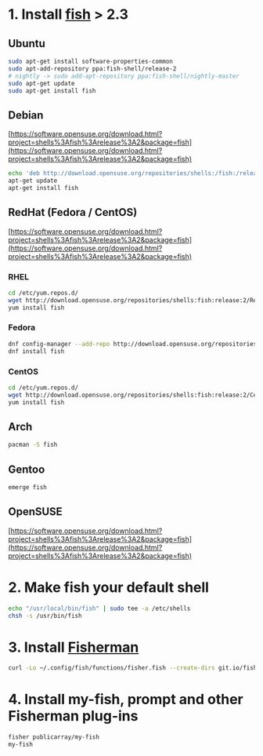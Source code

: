 # 1. Install [fish](https://fishshell.com/) > 2.3

## Ubuntu

```sh
sudo apt-get install software-properties-common
sudo apt-add-repository ppa:fish-shell/release-2
# nightly -> sudo add-apt-repository ppa:fish-shell/nightly-master
sudo apt-get update
sudo apt-get install fish
```

## Debian

[https://software.opensuse.org/download.html?project=shells%3Afish%3Arelease%3A2&package=fish](https://software.opensuse.org/download.html?project=shells%3Afish%3Arelease%3A2&package=fish)


```sh
echo 'deb http://download.opensuse.org/repositories/shells:/fish:/release:/2/Debian_8.0/ /' > /etc/apt/sources.list.d/fish.list 
apt-get update
apt-get install fish
```

## RedHat (Fedora / CentOS)

[https://software.opensuse.org/download.html?project=shells%3Afish%3Arelease%3A2&package=fish](https://software.opensuse.org/download.html?project=shells%3Afish%3Arelease%3A2&package=fish)

### RHEL
```sh
cd /etc/yum.repos.d/
wget http://download.opensuse.org/repositories/shells:fish:release:2/RedHat_RHEL-6/shells:fish:release:2.repo
yum install fish
```

### Fedora

```sh
dnf config-manager --add-repo http://download.opensuse.org/repositories/shells:fish:release:2/Fedora_25/shells:fish:release:2.repo
dnf install fish
```

### CentOS

```sh
cd /etc/yum.repos.d/
wget http://download.opensuse.org/repositories/shells:fish:release:2/CentOS_7/shells:fish:release:2.repo
yum install fish
```

## Arch

```sh
pacman -S fish
```

## Gentoo

```sh
emerge fish
```

## OpenSUSE

[https://software.opensuse.org/download.html?project=shells%3Afish%3Arelease%3A2&package=fish](https://software.opensuse.org/download.html?project=shells%3Afish%3Arelease%3A2&package=fish)

# 2. Make fish your default shell

```sh
echo "/usr/local/bin/fish" | sudo tee -a /etc/shells
chsh -s /usr/bin/fish
```

# 3. Install [Fisherman](https://github.com/fisherman/fisherman)

```sh
curl -Lo ~/.config/fish/functions/fisher.fish --create-dirs git.io/fisher
```

# 4. Install my-fish, prompt and other Fisherman plug-ins

```sh
fisher publicarray/my-fish
my-fish
```

